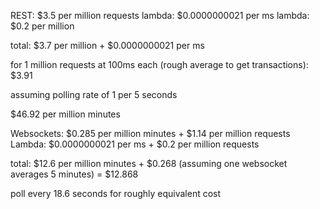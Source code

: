 REST: $3.5 per million requests
lambda: $0.0000000021 per ms
lambda: $0.2 per million

total: $3.7 per million + $0.0000000021 per ms

for 1 million requests at 100ms each (rough average to get transactions): $3.91

assuming polling rate of 1 per 5 seconds

$46.92 per million minutes

Websockets: $0.285 per million minutes + $1.14 per million requests
Lambda: $0.0000000021 per ms + $0.2 per million requests

total: $12.6 per million minutes + $0.268 (assuming one websocket averages 5 minutes) = $12.868


poll every 18.6 seconds for roughly equivalent cost